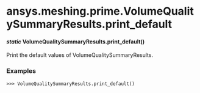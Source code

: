 # ansys.meshing.prime.VolumeQualitySummaryResults.print_default

#### *static* VolumeQualitySummaryResults.print_default()

Print the default values of VolumeQualitySummaryResults.

### Examples

```pycon
>>> VolumeQualitySummaryResults.print_default()
```

<!-- !! processed by numpydoc !! -->

